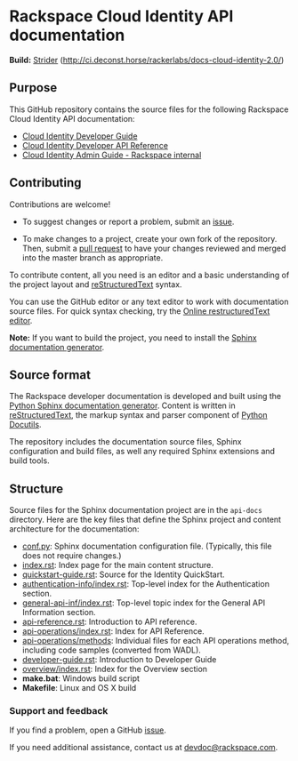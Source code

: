 # Rackspace Cloud Identity API documentation

**Build:** [Strider](http://ci.deconst.horse/) (http://ci.deconst.horse/rackerlabs/docs-cloud-identity-2.0/)

## Purpose

This GitHub repository contains the source files for the following Rackspace Cloud Identity API documentation:

* [Cloud Identity Developer Guide](https://developer.rackspace.com/docs/cloud-identity/v2/developer-guide/)
* [Cloud Identity Developer API Reference](https://developer.rackspace.com/docs/cloud-identity/v2/developer-guide/#api-reference)
* [Cloud Identity Admin Guide - Rackspace internal](http://docs-internal.rackspace.com/auth/api/v2.0/auth-admin-devguide/content/QuickStart-000.html/)

## Contributing

Contributions are welcome! 

* To suggest changes or report a problem, submit an [issue](https://github.com/rackerlabs/docs-cloud-identity/issues). 

* To make changes to a project, create your own fork of the repository. Then, submit a [pull 
request](https://github.com/rackerlabs/docs-cloud-identity/compare?expand=1) to have your changes reviewed 
and merged into the master branch as appropriate.

To contribute content, all you need is an editor and a 
basic understanding of the project layout and [reStructuredText](http://sphinx-doc.org/rest.html) syntax.

You can use the GitHub editor or any text editor to work with documentation source files. For quick syntax checking, try the 
[Online restructuredText editor](http://rst.ninjs.org/). 

**Note:** If you want to build the project, you need to install the [Sphinx documentation generator](http://www.sphinx-doc.org/en/stable/install.html). 

## Source format

The Rackspace developer documentation is developed and built using the [Python Sphinx documentation generator](http://sphinx-doc.org/). Content is 
written in [reStructuredText](http://sphinx-doc.org/rest.html), the markup syntax and parser component of 
[Python Docutils](http://docutils.sourceforge.net/index.html).

The repository includes the documentation source files, 
Sphinx configuration and build files, as well any required Sphinx 
extensions and build tools. 

## Structure

Source files for the Sphinx documentation project are in the ``api-docs`` directory. Here are the key files that define 
the Sphinx project and content architecture for the documentation: 

* [conf.py](https://github.com/rackerlabs/docs-cloud-identity/blob/master/api-docs/conf.py): Sphinx documentation configuration file. (Typically, this file does not require changes.)
* [index.rst](https://github.com/rackerlabs/docs-cloud-identity/blob/master/api-docs/index.rst): Index page for the main content structure.
* [quickstart-guide.rst](https://github.com/rackerlabs/docs-cloud-identity/blob/master/api-docs/quickstart-guide.rst): Source for the Identity QuickStart.
* [authentication-info/index.rst](https://github.com/rackerlabs/docs-cloud-identity/tree/master/api-docs/authentication-info): Top-level index for the Authentication section.
* [general-api-inf/index.rst](https://github.com/rackerlabs/docs-cloud-identity/tree/master/api-docs/general-api-info): Top-level topic index for the General API Information section.
* [api-reference.rst](https://github.com/rackerlabs/docs-cloud-identity/blob/master/api-docs/api-reference.rst): Introduction to API reference.
* [api-operations/index.rst](https://github.com/rackerlabs/docs-cloud-identity/blob/master/api-docs/api-operations/index.rst): Index for API Reference.
* [api-operations/methods](https://github.com/rackerlabs/docs-cloud-identity/tree/master/api-docs/api-operations/methods): 
Individual files for each API operations method, including code samples (converted from WADL).
* [developer-guide.rst](https://github.com/rackerlabs/docs-cloud-identity/blob/master/api-docs/developer-guide.rst): Introduction to Developer Guide
* [overview/index.rst](https://github.com/rackerlabs/docs-cloud-identity/blob/master/api-docs/overview/index.rst): Index for the Overview section
* **make.bat**: Windows build script
* **Makefile**: Linux and OS X build

### Support and feedback

If you find a problem, open a GitHub [issue](https://github.com/rackerlabs/docs-cloud-identity/issues).

If you need additional assistance, contact us at [devdoc@rackspace.com](mailto:devdoc@rackspace.com).
